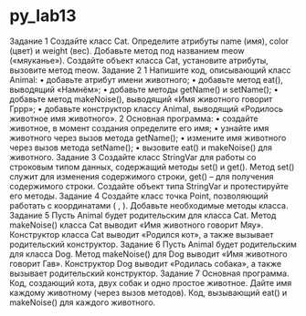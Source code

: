 # py_lab13
Задание 1 Создайте класс Cat. Определите атрибуты name (имя), color
(цвет) и weight (вес). Добавьте метод под названием meow («мяуканье»).
Создайте объект класса Сat, установите атрибуты, вызовите метод meow.
Задание 2
1 Напишите код, описывающий класс Animal:
• добавьте атрибут имени животного;
• добавьте метод eat(), выводящий «Намнём»;
• добавьте методы getName() и setName();
• добавьте метод makeNoise(), выводящий «Имя животного говорит
Гррр»;
• добавьте конструктор классу Animal, выводящий «Родилось животное
имя животного».
2 Основная программа:
• создайте животное, в момент создания определите его имя;
• узнайте имя животного через вызов метода getName();
• измените имя животного через вызов метода setName();
• вызовите eat() и makeNoise() для животного.
Задание 3 Создайте класс StringVar для работы со строковым типом
данных, содержащий методы set() и get(). Метод set() служит для изменения
содержимого строки, get() – для получения содержимого строки. Создайте
объект типа StringVar и протестируйте его методы.
Задание 4 Создайте класс точка Point, позволяющий работать с
координатами ( , ). Добавьте необходимые методы класса.
Задание 5 Пусть Animal будет родительским для класса Cat. Метод
makeNoise() класса Cat выводит «Имя животного говорит Мяу». Конструктор
класса Cat выводит «Родился кот», а также вызывает родительский
конструктор.
Задание 6 Пусть Animal будет родительским для класса Dog. Метод
makeNoise() для Dog выводит «Имя животного говорит Гав». Конструктор Dog
выводит «Родилась собака», а также вызывает родительский конструктор.
Задание 7 Основная программа. Код, создающий кота, двух собак и
одно простое животное. Дайте имя каждому животному (через вызов методов).
Код, вызывающий eat() и makeNoise() для каждого животного.

